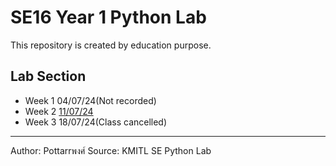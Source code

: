 # SE16 Year 1 Python Lab

This repository is created by education purpose.

## Lab Section

- Week 1 04/07/24(Not recorded)
- Week 2 [11/07/24](./Lab%202/Lab2.md)
- Week 3 18/07/24(Class cancelled)

<hr>

Author: Pottarrพงศ์
Source: KMITL SE Python Lab